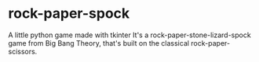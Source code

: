 # rock-paper-spock

A little python game made with tkinter
It's a rock-paper-stone-lizard-spock game from Big Bang Theory, that's built on the classical rock-paper-scissors.
